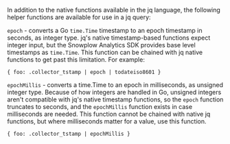 In addition to the native functions available in the jq language, the following helper functions are available for use in a jq query:

`epoch` - converts a Go `time.Time` timestamp to an epoch timestamp in seconds, as integer type. jq's native timestamp-based functions expect integer input, but the Snowplow Analytics SDK provides base level timestamps as `time.Time`. This function can be chained with jq native functions to get past this limitation. For example:

```
{ foo: .collector_tstamp | epoch | todateiso8601 }
```

`epochMillis` - converts a time.Time to an epoch in milliseconds, as unsigned integer type. Because of how integers are handled in Go, unsigned integers aren't compatible with jq's native timestamp functions, so the `epoch` function truncates to seconds, and the `epochMillis` function exists in case milliseconds are needed. This function cannot be chained with native jq functions, but where milliseconds matter for a value, use this function.

```
{ foo: .collector_tstamp | epochMillis }
```